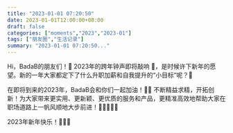 ```yaml
---
title: "2023-01-01 07:20:50"
date: 2023-01-01T12:00:00+08:00
draft: false
categories: ["moments","2023","2023-01"]
tags: ["朋友圈","生活记录"]
summary: "2023-01-01 07:20:50..."
---
```


Hi，BadaB的朋友们！🥰 2023年的跨年钟声即将敲响 🔔，是时候许下新年的愿望。新的一年大家都定下了什么升职加薪和自我提升的“小目标”呢？🎯

在即将到来的2023年，BadaB会和你们一起加油！💪💪 不断精益求精，开拓创新！为大家带来更实用、更新颖、更优质的服务和产品，更精准高效地帮助大家在职场道路上一帆风顺地大步前进！🏃🏃‍♀️🏃‍♂️

2023年新年快乐！🎉🎉🎉

